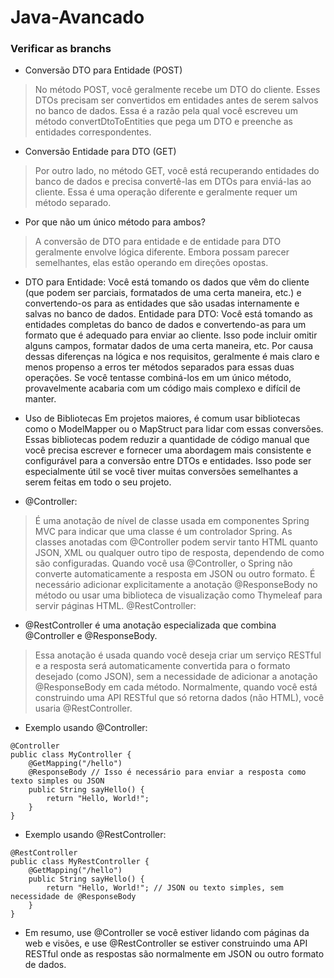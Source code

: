 # Java-Avancado
### Verificar as branchs


- Conversão DTO para Entidade (POST)
> No método POST, você geralmente recebe um DTO do cliente. Esses DTOs precisam ser convertidos em entidades antes de serem salvos no banco de dados. Essa é a razão pela qual você escreveu um método convertDtoToEntities que pega um DTO e preenche as entidades correspondentes.

- Conversão Entidade para DTO (GET)
> Por outro lado, no método GET, você está recuperando entidades do banco de dados e precisa convertê-las em DTOs para enviá-las ao cliente. Essa é uma operação diferente e geralmente requer um método separado.

- Por que não um único método para ambos?
> A conversão de DTO para entidade e de entidade para DTO geralmente envolve lógica diferente. Embora possam parecer semelhantes, elas estão operando em direções opostas.

- DTO para Entidade: Você está tomando os dados que vêm do cliente (que podem ser parciais, formatados de uma certa maneira, etc.) e convertendo-os para as entidades que são usadas internamente e salvas no banco de dados.
Entidade para DTO: Você está tomando as entidades completas do banco de dados e convertendo-as para um formato que é adequado para enviar ao cliente. Isso pode incluir omitir alguns campos, formatar dados de uma certa maneira, etc.
Por causa dessas diferenças na lógica e nos requisitos, geralmente é mais claro e menos propenso a erros ter métodos separados para essas duas operações. Se você tentasse combiná-los em um único método, provavelmente acabaria com um código mais complexo e difícil de manter.

- Uso de Bibliotecas
Em projetos maiores, é comum usar bibliotecas como o ModelMapper ou o MapStruct para lidar com essas conversões. Essas bibliotecas podem reduzir a quantidade de código manual que você precisa escrever e fornecer uma abordagem mais consistente e configurável para a conversão entre DTOs e entidades. Isso pode ser especialmente útil se você tiver muitas conversões semelhantes a serem feitas em todo o seu projeto.


- @Controller:

> É uma anotação de nível de classe usada em componentes Spring MVC para indicar que uma classe é um controlador Spring.
As classes anotadas com @Controller podem servir tanto HTML quanto JSON, XML ou qualquer outro tipo de resposta, dependendo de como são configuradas.
Quando você usa @Controller, o Spring não converte automaticamente a resposta em JSON ou outro formato. É necessário adicionar explicitamente a anotação @ResponseBody no método ou usar uma biblioteca de visualização como Thymeleaf para servir páginas HTML.
@RestController:

- @RestController é uma anotação especializada que combina @Controller e @ResponseBody.
  
> Essa anotação é usada quando você deseja criar um serviço RESTful e a resposta será automaticamente convertida para o formato desejado (como JSON), sem a necessidade de adicionar a anotação @ResponseBody em cada método.
Normalmente, quando você está construindo uma API RESTful que só retorna dados (não HTML), você usaria @RestController.

- Exemplo usando @Controller:

````
@Controller
public class MyController {
    @GetMapping("/hello")
    @ResponseBody // Isso é necessário para enviar a resposta como texto simples ou JSON
    public String sayHello() {
        return "Hello, World!";
    }
}
````
- Exemplo usando @RestController:

````
@RestController
public class MyRestController {
    @GetMapping("/hello")
    public String sayHello() {
        return "Hello, World!"; // JSON ou texto simples, sem necessidade de @ResponseBody
    }
}
````

- Em resumo, use @Controller se você estiver lidando com páginas da web e visões, e use @RestController se estiver construindo uma API RESTful onde as respostas são normalmente em JSON ou outro formato de dados.
